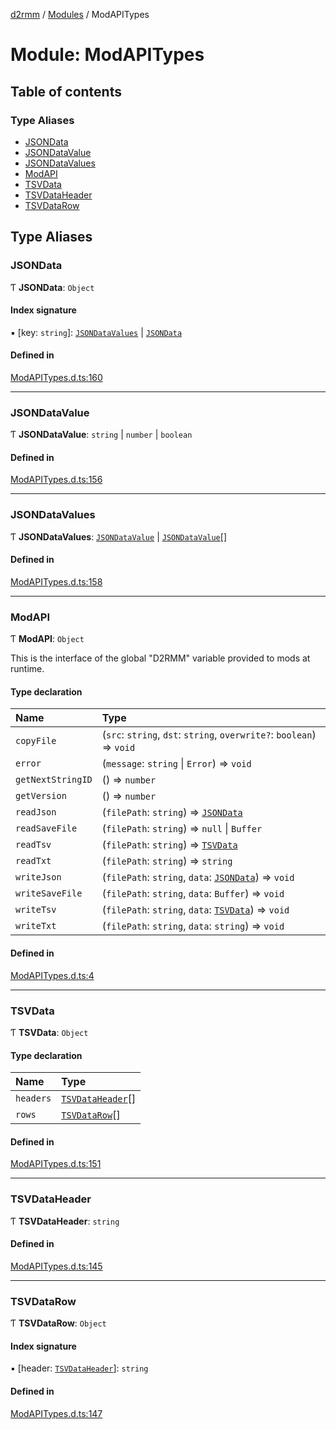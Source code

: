[d2rmm](../README.md) / [Modules](../modules.md) / ModAPITypes

# Module: ModAPITypes

## Table of contents

### Type Aliases

- [JSONData](ModAPITypes.md#jsondata)
- [JSONDataValue](ModAPITypes.md#jsondatavalue)
- [JSONDataValues](ModAPITypes.md#jsondatavalues)
- [ModAPI](ModAPITypes.md#modapi)
- [TSVData](ModAPITypes.md#tsvdata)
- [TSVDataHeader](ModAPITypes.md#tsvdataheader)
- [TSVDataRow](ModAPITypes.md#tsvdatarow)

## Type Aliases

### JSONData

Ƭ **JSONData**: `Object`

#### Index signature

▪ [key: `string`]: [`JSONDataValues`](ModAPITypes.md#jsondatavalues) \| [`JSONData`](ModAPITypes.md#jsondata)

#### Defined in

[ModAPITypes.d.ts:160](https://github.com/olegbl/d2rmm/blob/5c09ea6/src/renderer/ModAPITypes.d.ts#L160)

___

### JSONDataValue

Ƭ **JSONDataValue**: `string` \| `number` \| `boolean`

#### Defined in

[ModAPITypes.d.ts:156](https://github.com/olegbl/d2rmm/blob/5c09ea6/src/renderer/ModAPITypes.d.ts#L156)

___

### JSONDataValues

Ƭ **JSONDataValues**: [`JSONDataValue`](ModAPITypes.md#jsondatavalue) \| [`JSONDataValue`](ModAPITypes.md#jsondatavalue)[]

#### Defined in

[ModAPITypes.d.ts:158](https://github.com/olegbl/d2rmm/blob/5c09ea6/src/renderer/ModAPITypes.d.ts#L158)

___

### ModAPI

Ƭ **ModAPI**: `Object`

This is the interface of the global "D2RMM" variable provided to mods at runtime.

#### Type declaration

| Name | Type |
| :------ | :------ |
| `copyFile` | (`src`: `string`, `dst`: `string`, `overwrite?`: `boolean`) => `void` |
| `error` | (`message`: `string` \| `Error`) => `void` |
| `getNextStringID` | () => `number` |
| `getVersion` | () => `number` |
| `readJson` | (`filePath`: `string`) => [`JSONData`](ModAPITypes.md#jsondata) |
| `readSaveFile` | (`filePath`: `string`) => ``null`` \| `Buffer` |
| `readTsv` | (`filePath`: `string`) => [`TSVData`](ModAPITypes.md#tsvdata) |
| `readTxt` | (`filePath`: `string`) => `string` |
| `writeJson` | (`filePath`: `string`, `data`: [`JSONData`](ModAPITypes.md#jsondata)) => `void` |
| `writeSaveFile` | (`filePath`: `string`, `data`: `Buffer`) => `void` |
| `writeTsv` | (`filePath`: `string`, `data`: [`TSVData`](ModAPITypes.md#tsvdata)) => `void` |
| `writeTxt` | (`filePath`: `string`, `data`: `string`) => `void` |

#### Defined in

[ModAPITypes.d.ts:4](https://github.com/olegbl/d2rmm/blob/5c09ea6/src/renderer/ModAPITypes.d.ts#L4)

___

### TSVData

Ƭ **TSVData**: `Object`

#### Type declaration

| Name | Type |
| :------ | :------ |
| `headers` | [`TSVDataHeader`](ModAPITypes.md#tsvdataheader)[] |
| `rows` | [`TSVDataRow`](ModAPITypes.md#tsvdatarow)[] |

#### Defined in

[ModAPITypes.d.ts:151](https://github.com/olegbl/d2rmm/blob/5c09ea6/src/renderer/ModAPITypes.d.ts#L151)

___

### TSVDataHeader

Ƭ **TSVDataHeader**: `string`

#### Defined in

[ModAPITypes.d.ts:145](https://github.com/olegbl/d2rmm/blob/5c09ea6/src/renderer/ModAPITypes.d.ts#L145)

___

### TSVDataRow

Ƭ **TSVDataRow**: `Object`

#### Index signature

▪ [header: [`TSVDataHeader`](ModAPITypes.md#tsvdataheader)]: `string`

#### Defined in

[ModAPITypes.d.ts:147](https://github.com/olegbl/d2rmm/blob/5c09ea6/src/renderer/ModAPITypes.d.ts#L147)
